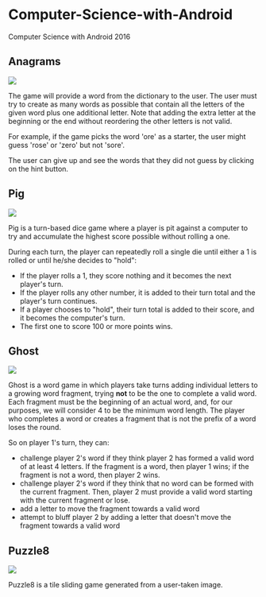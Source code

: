 # Computer-Science-with-Android
Computer Science with Android 2016

## Anagrams

![](http://i.imgur.com/tUiHUuUl.jpg)

The game will provide a word from the dictionary to the user. 
The user must try to create as many words as possible that contain all the letters of the given word plus one additional letter. Note that adding the extra letter at the beginning or the end without reordering the other letters is not valid.

For example, if the game picks the word 'ore' as a starter, the user might guess 'rose' or 'zero' but not 'sore'. 

The user can give up and see the words that they did not guess by clicking on the hint button.

## Pig

![](http://i.imgur.com/fg1GWhCl.png)

Pig is a turn-based dice game where a player is pit against a computer to try and accumulate the highest score possible without rolling a one.

During each turn, the player can repeatedly roll a single die until either a 1 is rolled or until he/she decides to "hold":
* If the player rolls a 1, they score nothing and it becomes the next player's turn.
* If the player rolls any other number, it is added to their turn total and the player's turn continues.
* If a player chooses to "hold", their turn total is added to their score, and it becomes the computer's turn.
* The first one to score 100 or more points wins.

## Ghost

![](http://imgur.com/SpDacZWl.png)

Ghost is a word game in which players take turns adding individual letters to a growing word fragment, trying **not** to be the one to complete a valid word. Each fragment must be the beginning of an actual word, and, for our purposes, we will consider 4 to be the minimum word length. The player who completes a word or creates a fragment that is not the prefix of a word loses the round.

So on player 1's turn, they can:
* challenge player 2's word if they think player 2 has formed a valid word of at least 4 letters. If the fragment is a word, then player 1 wins; if the fragment is not a word, then player 2 wins.
* challenge player 2's word if they think that no word can be formed with the current fragment. Then, player 2 must provide a valid word starting with the current fragment or lose.
* add a letter to move the fragment towards a valid word
* attempt to bluff player 2 by adding a letter that doesn't move the fragment towards a valid word 

## Puzzle8

![](http://i.imgur.com/4DP2Xtdl.jpg)

Puzzle8 is a tile sliding game generated from a user-taken image.
